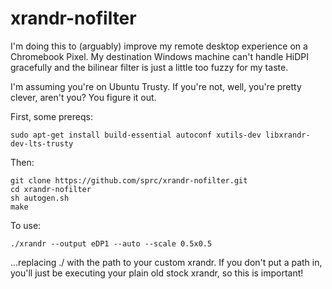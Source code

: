 # xrandr-nofilter
I'm doing this to (arguably) improve my remote desktop experience on a Chromebook Pixel. My destination Windows machine can't handle HiDPI gracefully and the bilinear filter is just a little too fuzzy for my taste.

I'm assuming you're on Ubuntu Trusty. If you're not, well, you're pretty clever, aren't you? You figure it out.

First, some prereqs:

	sudo apt-get install build-essential autoconf xutils-dev libxrandr-dev-lts-trusty

Then:

	git clone https://github.com/sprc/xrandr-nofilter.git
	cd xrandr-nofilter
	sh autogen.sh
	make

To use:

	./xrandr --output eDP1 --auto --scale 0.5x0.5

...replacing ./ with the path to your custom xrandr. If you don't put a path in, you'll just be executing your plain old stock xrandr, so this is important!

